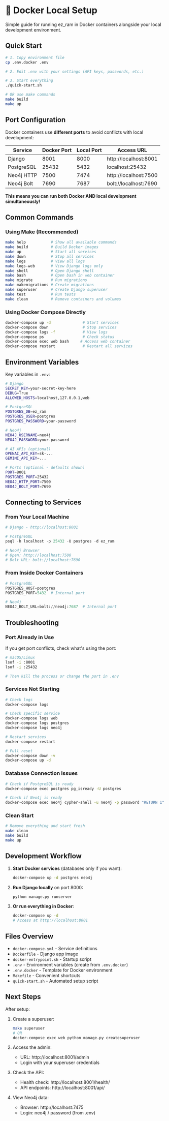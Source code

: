 # 🐳 Docker Local Setup

Simple guide for running ez_ram in Docker containers alongside your local development environment.

## Quick Start

```bash
# 1. Copy environment file
cp .env.docker .env

# 2. Edit .env with your settings (API keys, passwords, etc.)

# 3. Start everything
./quick-start.sh

# OR use make commands
make build
make up
```

## Port Configuration

Docker containers use **different ports** to avoid conflicts with local development:

| Service    | Docker Port | Local Port | Access URL            |
| ---------- | ----------- | ---------- | --------------------- |
| Django     | 8001        | 8000       | http://localhost:8001 |
| PostgreSQL | 25432       | 5432       | localhost:25432       |
| Neo4j HTTP | 7500        | 7474       | http://localhost:7500 |
| Neo4j Bolt | 7690        | 7687       | bolt://localhost:7690 |

**This means you can run both Docker AND local development simultaneously!**

## Common Commands

### Using Make (Recommended)

```bash
make help           # Show all available commands
make build          # Build Docker images
make up             # Start all services
make down           # Stop all services
make logs           # View all logs
make logs-web       # View Django logs only
make shell          # Open Django shell
make bash           # Open bash in web container
make migrate        # Run migrations
make makemigrations # Create migrations
make superuser      # Create Django superuser
make test           # Run tests
make clean          # Remove containers and volumes
```

### Using Docker Compose Directly

```bash
docker-compose up -d              # Start services
docker-compose down               # Stop services
docker-compose logs -f            # View logs
docker-compose ps                 # Check status
docker-compose exec web bash     # Access web container
docker-compose restart            # Restart all services
```

## Environment Variables

Key variables in `.env`:

```bash
# Django
SECRET_KEY=your-secret-key-here
DEBUG=True
ALLOWED_HOSTS=localhost,127.0.0.1,web

# PostgreSQL
POSTGRES_DB=ez_ram
POSTGRES_USER=postgres
POSTGRES_PASSWORD=your-password

# Neo4j
NEO4J_USERNAME=neo4j
NEO4J_PASSWORD=your-password

# AI APIs (optional)
OPENAI_API_KEY=sk-...
GEMINI_API_KEY=...

# Ports (optional - defaults shown)
PORT=8001
POSTGRES_PORT=25432
NEO4J_HTTP_PORT=7500
NEO4J_BOLT_PORT=7690
```

## Connecting to Services

### From Your Local Machine

```python
# Django - http://localhost:8001

# PostgreSQL
psql -h localhost -p 25432 -U postgres -d ez_ram

# Neo4j Browser
# Open: http://localhost:7500
# Bolt URL: bolt://localhost:7690
```

### From Inside Docker Containers

```python
# PostgreSQL
POSTGRES_HOST=postgres
POSTGRES_PORT=5432  # Internal port

# Neo4j
NEO4J_BOLT_URL=bolt://neo4j:7687  # Internal port
```

## Troubleshooting

### Port Already in Use

If you get port conflicts, check what's using the port:

```bash
# macOS/Linux
lsof -i :8001
lsof -i :25432

# Then kill the process or change the port in .env
```

### Services Not Starting

```bash
# Check logs
docker-compose logs

# Check specific service
docker-compose logs web
docker-compose logs postgres
docker-compose logs neo4j

# Restart services
docker-compose restart

# Full reset
docker-compose down -v
docker-compose up -d
```

### Database Connection Issues

```bash
# Check if PostgreSQL is ready
docker-compose exec postgres pg_isready -U postgres

# Check if Neo4j is ready
docker-compose exec neo4j cypher-shell -u neo4j -p password "RETURN 1"
```

### Clean Start

```bash
# Remove everything and start fresh
make clean
make build
make up
```

## Development Workflow

1. **Start Docker services** (databases only if you want):

   ```bash
   docker-compose up -d postgres neo4j
   ```

2. **Run Django locally** on port 8000:

   ```bash
   python manage.py runserver
   ```

3. **Or run everything in Docker**:
   ```bash
   docker-compose up -d
   # Access at http://localhost:8001
   ```

## Files Overview

- `docker-compose.yml` - Service definitions
- `Dockerfile` - Django app image
- `docker-entrypoint.sh` - Startup script
- `.env` - Environment variables (create from `.env.docker`)
- `.env.docker` - Template for Docker environment
- `Makefile` - Convenient shortcuts
- `quick-start.sh` - Automated setup script

## Next Steps

After setup:

1. Create a superuser:

   ```bash
   make superuser
   # OR
   docker-compose exec web python manage.py createsuperuser
   ```

2. Access the admin:

   - URL: http://localhost:8001/admin
   - Login with your superuser credentials

3. Check the API:

   - Health check: http://localhost:8001/health/
   - API endpoints: http://localhost:8001/api/

4. View Neo4j data:
   - Browser: http://localhost:7475
   - Login: neo4j / password (from .env)
